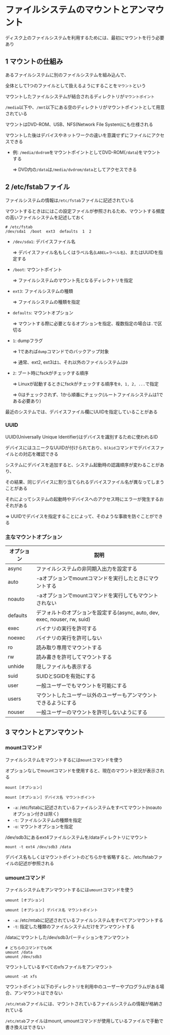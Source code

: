 # ファイルシステムのマウントとアンマウント

ディスク上のファイルシステムを利用するためには、最初にマウントを行う必要あり

## 1 マウントの仕組み

あるファイルシステムに別のファイルシステムを組み込んで、

全体として1つのファイルとして扱えるようにすることを`マウント`という

マウントしたファイルシステムが結合されるディレクトリが`マウントポイント`

`/media`以下や、`/mnt`以下にある空のディレクトリがマウントポイントとして用意されている

マウントはDVD-ROM、USB、NFS(Network File System)にも仕様される

マウントした後はデバイスやネットワークの違いを意識せずにファイルにアクセスできる

- 例: `/media/dvdrom`をマウントポイントとしてDVD-ROM(`/data`)をマウントする

  => DVD内の`/data`は`/media/dvdrom/data`としてアクセスできる

## 2 /etc/fstabファイル

ファイルシステムの情報は`/etc/fstab`ファイルに記述されている

マウントするときはにはこの設定ファイルが参照されるため、マウントする頻度の高いファイルシステムを記述しておく

```
# /etc/fstab
/dev/sda1  /boot  ext3  defaults  1  2
```

- `/dev/sda1`: デバイスファイル名

  => デバイスファイル名もしくはラベル名(`LABEL=ラベル名`)、またはUUIDを指定する

- `/boot`: マウントポイント

  => ファイルシステムのマウント先となるディレクトリを指定

- `ext3`: ファイルシステムの種類

  => ファイルシステムの種類を指定

- `defaults`: マウントオプション

  => マウントする際に必要となるオプションを指定、複数指定の場合は`.`で区切る

- `1`: dumpフラグ

  => 1であれば`dump`コマンドでのバックアップ対象

  => 通常、ext2, ext3は`1`、それ以外のファイルシステムは`0`

- `2`: ブート時にfsckがチェックする順序

  => Linuxが起動するときにfsckがチェックする順序を`0, 1, 2, ...`で指定

  => 0はチェックされず、1から順番にチェック(ルートファイルシステムは1である必要あり)

最近のシステムでは、デバイスファイル欄にUUIDを指定していることがある

### UUID

UUID(Universally Unique Identifier)はデバイスを識別するために使われるID

デバイスにはユニークなUUIDが付けられており、`blkid`コマンドでデバイスファイルとの対応を確認できる

システムにデバイスを追加すると、システム起動時の認識順序が変わることがあり、

その結果、同じデバイスに割り当てられるデバイスファイル名が異なってしまうことがある

それによってシステムの起動時やデバイスへのアクセス時にエラーが発生するおそれがある

=> UUIDでデバイスを指定することによって、そのような事故を防ぐことができる

### 主なマウントオプション

| オプション | 説明                                                                      |
|------------|---------------------------------------------------------------------------|
| async      |ファイルシステムの非同期入出力を設定する                                   |
| auto       |-aオプションでmountコマンドを実行したときにマウントする                    |
| noauto     |-aオプションでmountコマンドを実行してもマウントされない                    |
| defaults   |デフォルトのオプションを設定する(async, auto, dev, exec, nouser, rw, suid) |
| exec       |バイナリの実行を許可する                                                   |
| noexec     |バイナリの実行を許可しない                                                 |
| ro         |読み取り専用でマウントする                                                 |
| rw         |読み書きを許可してマウントする                                             |
| unhide     |隠しファイルも表示する                                                     |
| suid       |SUIDとSGIDを有効にする                                                     |
| user       |一般ユーザーでもマウントを可能にする                                       |
| users      |マウントしたユーザー以外のユーザーもアンマウントできるようにする           |
| nouser     |一般ユーザーのマウントを許可しないようにする                               |

## 3 マウントとアンマウント

### mountコマンド

ファイルシステムをマウントするには`mount`コマンドを使う

オプションなしでmountコマンドを使用すると、現在のマウント状況が表示される

```
mount [オプション]

mount [オプション] デバイス名 マウントポイント
```

- `-a`: /etc/fstabに記述されているファイルシステムをすべてマウント(noautoオプション付きは除く)
- `-t`: ファイルシステムの種類を指定
- `-o`: マウントオプションを指定

/dev/sdb3にあるext4ファイルシステムを/dataディレクトリにマウント

```
mount -t ext4 /dev/sdb3 /data
```

デバイス名もしくはマウントポイントのどちらかを省略すると、/etc/fstabファイルの記述が参照される

### umountコマンド

ファイルシステムをアンマウントするには`umount`コマンドを使う

```
umount [オプション]

umount [オプション] デバイス名 マウントポイント
```

- `-a`: /etc/mtabに記述されているファイルシステムをすべてアンマウントする
- `-t`: 指定した種類のファイルシステムだけをアンマウントする

/dataにマウントした/dev/sdb3パーティションをアンマウント

```
# どちらのコマンドでもOK
umount /data
umount /dev/sdb3
```

マウントしているすべてのxfsファイルをアンマウント

```
umount -at xfs
```

マウントポイント以下のディレクトリを利用中のユーザーやプログラムがある場合、アンマウントはできない

`/etc/mtab`ファイルには、マウントされているファイルシステムの情報が格納されている

`/etc/mtab`ファイルはmount, umountコマンドが使用しているファイルで手動で書き換えはできない


